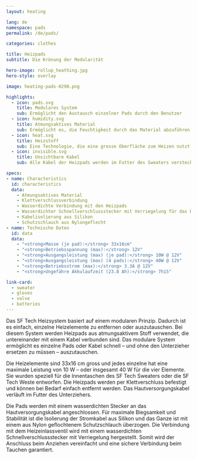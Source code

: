 ```yaml
---
layout: heating

lang: de
namespace: pads
permalink: /de/pads/

categories: clothes

title: Heizpads
subtitle: Die Krönung der Modularität

hero-image: rollup_heathing.jpg
hero-style: overlay

image: heating-pads-0290.png

highlights:
  - icon: pads.svg
    title: Modulares System
    sub: Ermöglicht den Austausch einzelner Pads durch den Benutzer
  - icon: humidity.svg
    title: Atmungsaktives Material
    sub: Ermöglicht es, die Feuchtigkeit durch das Material abzuführen und hält somit die Haut trocken und warm
  - icon: heat.svg
    title: Heizstoff
    sub: Eine Technologie, die eine grosse Oberfläche zum Heizen nutzt und somit für eine gleichmässige Wärmeverteilung sorgt
  - icon: invisible.svg
    title: Unsichtbare Kabel
    sub: Alle Kabel der Heizpads werden im Futter des Sweaters versteckt, da sie vollständig mit der SF Tech Unterwäsche kompatibel sind

specs:
- name: Characteristics
  id: characteristics
  data:
    - Atmungsaktives Material
    - Klettverschlussverbindung
    - Wasserdichte Verbindung mit den Heizpads
    - Wasserdichter Schnellverschlussstecker mit Verriegelung für das Heizeinlassventil
    - Kabelisolierung aus Silikon
    - Schutzschlauch aus Nylongeflecht
- name: Technische Daten
  id: data
  data:
    - "<strong>Masse (je pad):</strong> 33x16cm"
    - "<strong>Betriebsspannung (max):</strong> 12V"
    - "<strong>Ausgangsleistung (max) (je pad):</strong> 10W @ 12V"
    - "<strong>Ausgangsleistung (max) (4 pads):</strong> 40W @ 12V"
    - "<strong>Betriebsstrom (max):</strong> 3.3A @ 12V"
    - "<strong>Ungefähre Akkulaufzeit (23.8 Ah):</strong> 7h15"

link-card:
  - sweater
  - gloves
  - valve
  - batteries
---
```

Das SF Tech Heizsystem basiert auf einem modularen Prinzip. Dadurch ist es einfach, einzelne Heizelemente zu entfernen oder auszutauschen. Bei diesem System werden Heizpads aus atmungsaktivem Stoff verwendet, die untereinander mit einem Kabel verbunden sind. Das modulare System ermöglicht es einzelne Pads oder Kabel schnell – und ohne den Unterzieher ersetzen zu müssen – auszutauschen.

Die Heizelemente sind 33x16 cm gross und jedes einzelne hat eine maximale Leistung von 10 W – oder insgesamt 40 W für die vier Elemente. Sie wurden speziell für die Innentaschen des SF Tech Sweaters oder die SF Tech Weste entworfen. Die Heizpads werden per Klettverschluss befestigt und können bei Bedarf einfach entfernt werden. Das Hautversorgungskabel verläuft im Futter des Unterziehers.

Die Pads werden mit einem wasserdichten Stecker an das Hautversorgungskabel angeschlossen. Für maximale Biegsamkeit und Stabilität ist die Isolierung der Stromkabel aus Silikon und das Ganze ist mit einem aus Nylon geflochtenem Schutzschlauch überzogen. Die Verbindung mit dem Heizeinlassventil wird mit einem wasserdichten Schnellverschlussstecker mit Verriegelung hergestellt. Somit wird der Anschluss beim Anziehen vereinfacht und eine sichere Verbindung beim Tauchen garantiert.